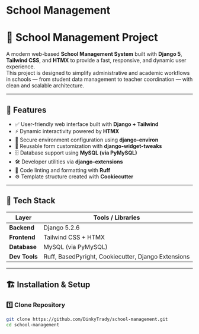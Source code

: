 # School Management
# 🏫 School Management Project

A modern web-based **School Management System** built with **Django 5**, **Tailwind CSS**, and **HTMX** to provide a fast, responsive, and dynamic user experience.  
This project is designed to simplify administrative and academic workflows in schools — from student data management to teacher coordination — with clean and scalable architecture.

---

## 🚀 Features

- ✅ User-friendly web interface built with **Django + Tailwind**
- ⚡ Dynamic interactivity powered by **HTMX**
- 🔐 Secure environment configuration using **django-environ**
- 🧩 Reusable form customization with **django-widget-tweaks**
- 🗄️ Database support using **MySQL (via PyMySQL)**
- 🛠️ Developer utilities via **django-extensions**
- 🧹 Code linting and formatting with **Ruff**
- ⚙️ Template structure created with **Cookiecutter**

---

## 🧰 Tech Stack

| Layer | Tools / Libraries |
|-------|--------------------|
| **Backend** | Django 5.2.6 |
| **Frontend** | Tailwind CSS + HTMX |
| **Database** | MySQL (via PyMySQL) |
| **Dev Tools** | Ruff, BasedPyright, Cookiecutter, Django Extensions |

---

## 🏗️ Installation & Setup

### 1️⃣ Clone Repository
```bash
git clone https://github.com/DinkyTrady/school-management.git
cd school-management

